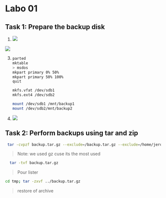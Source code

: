 # Labo 01

## Task 1: Prepare the backup disk

1. ![](/home/jerome/HEIG/Labo/AIT/Labo01/img/mount.png)

![](/home/jerome/HEIG/Labo/AIT/Labo01/img/mount_1.png)

3. ```sh
   parted 
   mktable
   > msdos
   mkpart primary 0% 50%
   mkpart primary 50% 100%
   quit
   
   mkfs.vfat /dev/sdb1
   mkfs.ext4 /dev/sdb2
   
   mount /dev/sdb1 /mnt/backup1
   mount /dev/sdb2/mnt/backup2
   ```

6. ![](/home/jerome/HEIG/Labo/AIT/Labo01/img/df.png)

## Task 2: Perform backups using tar and zip

```sh
 tar -cvpzf backup.tar.gz --exclude=/backup.tar.gz --exclude=/home/jerome/Téléchargements /home/jerome
```

> Note: we used gz cuse its the most used

```sh
  tar -tvf backup.tar.gz
```

> Pour lister

```sh
cd tmp; tar -zxvf ../backup.tar.gz 
```

> restore of archive 